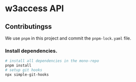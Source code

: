 # w3access API

## Contributingss

We use `pnpm` in this project and commit the `pnpm-lock.yaml` file.

### Install dependencies.

```bash
# install all dependencies in the mono-repo
pnpm install
# setup git hooks
npx simple-git-hooks
```
